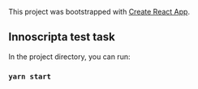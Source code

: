This project was bootstrapped with [Create React App](https://github.com/facebook/create-react-app).

## Innoscripta test task

In the project directory, you can run:

### `yarn start`

